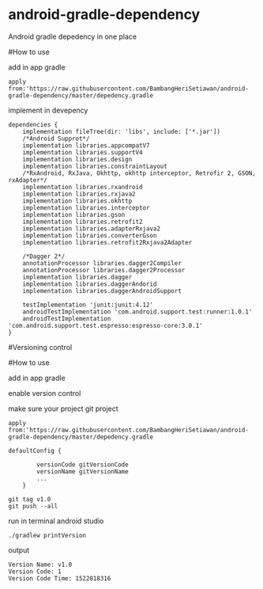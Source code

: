 # android-gradle-dependency
Android gradle depedency in one place

#How to use

add in app gradle
```
apply from:'https://raw.githubusercontent.com/BambangHeriSetiawan/android-gradle-dependency/master/depedency.gradle
```

implement in devepency
```
dependencies {
    implementation fileTree(dir: 'libs', include: ['*.jar'])
    /*Android Supprot*/
    implementation libraries.appcompatV7
    implementation libraries.supportV4
    implementation libraries.design
    implementation libraries.constraintLayout
    /*RxAndroid, RxJava, Okhttp, okhttp interceptor, Retrofir 2, GSON, rxAdapter*/
    implementation libraries.rxandroid
    implementation libraries.rxjava2
    implementation libraries.okhttp
    implementation libraries.interceptor
    implementation libraries.gson
    implementation libraries.retrofit2
    implementation libraries.adapterRxjava2
    implementation libraries.converterGson
    implementation libraries.retrofit2Rxjava2Adapter

    /*Dagger 2*/
    annotationProcessor libraries.dagger2Compiler
    annotationProcessor libraries.dagger2Processor
    implementation libraries.dagger
    implementation libraries.daggerAndorid
    implementation libraries.daggerAndroidSupport

    testImplementation 'junit:junit:4.12'
    androidTestImplementation 'com.android.support.test:runner:1.0.1'
    androidTestImplementation 'com.android.support.test.espresso:espresso-core:3.0.1'
}
```

#Versioning control

#How to use

add in app gradle

enable version control 

make sure your project git project


```
apply from:'https://raw.githubusercontent.com/BambangHeriSetiawan/android-gradle-dependency/master/depedency.gradle
```
```
defaultConfig {
        
        versionCode gitVersionCode
        versionName gitVersionName
        ...
    }
```
```
git tag v1.0
git push --all
```

run in terminal android studio
```
./gradlew printVersion
```
output 
```
Version Name: v1.0
Version Code: 1
Version Code Time: 1522818316
```
